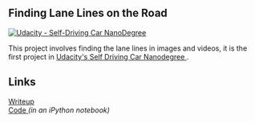 **Finding Lane Lines on the Road** 
---

[![Udacity - Self-Driving Car NanoDegree](https://s3.amazonaws.com/udacity-sdc/github/shield-carnd.svg)](http://www.udacity.com/drive)


This project involves finding the lane lines in images and videos, it is the first project in <a href="http://www.udacity.com/drive"> Udacity's Self Driving Car Nanodegree </a>.

Links
---
<div>
  <a href="writeup.md">Writeup</a>
</div>
<div>
  <a href="P1.ipynb"> Code <em></a> (in an iPython notebook)</em>
</div>
